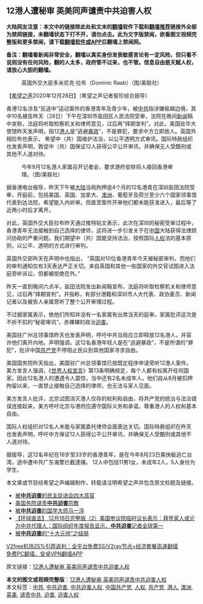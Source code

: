  <h2>12港人遭秘审 英美同声谴责中共迫害人权</h2> <p class="notice"><b>大陆网友注意：本文中的链接除此处和文末的<a href="https://github.com/bannedbook/fanqiang" >翻墙</a>软件下载和<a href="https://github.com/killgcd/justmysocks/blob/master/README.md">翻墙推荐</a>链接外全部为禁网链接，未翻墙状态下打不开，请勿点击。此为文字版禁闻，欲看图文视频完整版和更多禁闻，请下载<a href="https://github.com/bannedbook/fanqiang">翻墙软件或APP</a>后翻墙上禁闻网。</p><p>备注：翻墙看新闻非常安全，翻墙以真实身份发表敏感言论有一定风险，但只看不说则没有任何风险，翻的人太多，政府管不过来，也不管。信息自由是天赋人权，请放心大胆的翻墙。</b></p>  <div class="entry"> <figure><figcaption>英国外交大臣多米尼克·拉布（Dominic Raab）（图/美联社）</figcaption></figure> <p>【<span class='wp_keywordlink_affiliate'><a href="https://www.soundofhope.org" title="希望之声" target="_blank">希望之声</a></span>2020年12月28日】（希望之声记者斐珍综合报导）</p> <p>香港12名涉及“反送中”运动案件的香港青年及青少年，被<a href="https://www.bannedbook.org/bnews/tag/%e4%b8%ad%e5%85%b1/" class="st_tag internal_tag" rel="tag" title="标签 中共 下的日志">中共</a>指涉嫌偷越边境，其中10名被告昨天（28日）下午在深圳市盐田区人民法院受审，法院在晚间<span class='wp_keywordlink_affiliate'><a href="https://www.bannedbook.org/" title="新闻">新闻</a></span>稿中宣称，法庭将听取检察机关和律师意见，过后再“择期宣判”。对此，美国驻华大使馆昨天发声明，指12<a href="https://www.bannedbook.org/bnews/tag/%e6%b8%af%e4%ba%ba/" class="st_tag internal_tag" rel="tag" title="标签 港人 下的日志">港人</a>是“逃避<span class='wp_keywordlink'><a href="https://www.bannedbook.org/forum11/topic276.html" title="禁片：评中国共产党的暴政" target="_blank">暴政</a></span>”，不是罪犯，要求中方立即放人。英国外相拉布也表示， 希望中（共）国维护法治，以公平透明方式审讯。国际特赦组织也发表声明，敦促中（共）国保证12人获得公平公开审讯，并确保无人受酷刑或其他不人道对待。</p> <figure><figcaption>今年9月12名港人家属召开记者会，要求港府安排将人接回香港审理。（图/美联社）</figcaption></figure> <p>据香港电台报导，昨天下午被<span class='wp_keywordlink_affiliate'><a href="https://www.bannedbook.org/" title="大陆" target="_blank">大陆</a></span>当局拘押逾4个月的12名港青在深圳盐田法院受审，开庭前，包括美国、英国、加拿大、<a href="https://www.bannedbook.org/bnews/tag/%e6%be%b3%e6%b4%b2/" class="st_tag internal_tag" rel="tag" title="标签 澳洲 下的日志">澳洲</a>、葡萄牙及荷兰至少六个国家领事馆代表到达法院，希望能入内听审。但直至案件开审他们都未能获准进入，最后等了近两小时后才离开。</p>  <p>对此，英国外交大臣拉布昨天通过推特贴文表示，此次在深圳的秘密受审过程中，香港青年无法接触到自己选择的律师，这将进一步引发关于在<span class='wp_keywordlink_affiliate'><a href="https://www.bannedbook.org/" title="中国" target="_blank">中国</a></span>大陆获得法律顾问协助的严重问题。我们期望中（共）国能坚持法治，按照国际<a href="https://www.bannedbook.org/bnews/tag/%e4%ba%ba%e6%9d%83/" class="st_tag internal_tag" rel="tag" title="标签 人权 下的日志">人权</a>法的基本原则，以公平、透明的方式进行审判。</p> <p>英国外交部昨天在声明中也指出， “英国对10位香港青年今天被秘密审判，而他们的审判通知仅有3天表达严正关切。来自英国和其他一些国家的外交官试图进入法庭旁听诉讼，但都被拒绝在外。”</p> <p>昨天一直到晚间六点半，盐田法院发出新闻稿宣布，法庭将听取检察机关和律师意见，过后再“择期宣判”。并指称，有部分港籍和深圳市人大代表、政协委员、新闻记者以及被告人亲属旁听了整个公开审理过程。</p>  <p>不过据家属表示，依他们所知并没有一名家属有出席当天的庭审。家属批评这次是不折不扣的“秘密审讯”，赤裸裸的政治<a href="https://www.bannedbook.org/bnews/tag/%e8%bf%ab%e5%ae%b3/" class="st_tag internal_tag" rel="tag" title="标签 迫害 下的日志">迫害</a>。</p> <p>美国驻广州总领事馆昨天也发表声明，呼吁中共当局应立即释放12名港人，并容许他们离开内地。声明强调，这12名香港年轻人是在“逃避暴政”，不是所谓的“罪犯”，批评中国<a href="https://www.bannedbook.org/bnews/tag/%e5%85%b1%e4%ba%a7%e5%85%9a/" class="st_tag internal_tag" rel="tag" title="标签 共产党 下的日志">共产党</a>不停阻止民众到其他国家寻求自由。</p> <p>美国国务院昨天指出，美国驻广州总领事馆已按既定程序申请旁听12港人案件。美方发言人强调，《<span class='wp_keywordlink'><a href="https://www.bannedbook.org/forum2/topic1074.html" title="中共如何偽造《世界人權宣言》" target="_blank">世界人权宣言</a></span>》第13条明确规定，每个人都有权离开任何国家。因此12名港人的遭遇令人震惊，当中还有2名未成年人，他们自从8月被扣押拘留以来，一直禁止接触自己选择的律师，也无法与家人见面。</p>  <p>美方发言人批评，北京试图消灭港人仅存的权利和自由，将共产党的统治与法治错误连接起来，美方呼吁北京与港府应遵守国际义务和承诺，尊重港人的人权和基本自由。</p> <p>国际人权组织对12名人未能与家属委托律师会面表达关切。国际特赦组织在昨天也发表声明，呼吁中方保证12人获得公平公开审讯，并确保无人受酷刑或其他不人道对待。</p> <p>据报导，这12名年纪在16岁至33岁的香港青年，是在今年8月23日乘快艇逃亡台湾，途中遭中共广东海警拦截逮捕。 12人中包括11男1女，未成年2人，5人身份为学生。</p>  <p>本文章或节目经希望之声编辑制作，转载请注明希望之声并包含原文标题及链接。</p> <ul class='op-related-articles' title='相关阅读'> <li><a href='https://www.bannedbook.org/bnews/lishi/20201227/1455729.html' target='_blank'>被<b>中共迫害</b>的民主促进会四大高官</a></li> <li><a href='https://www.bannedbook.org/bnews/bannedvideo/20201225/1454837.html' target='_blank'>美国务院谴责<b>中共迫害</b>宗教</a></li> <li><a href='https://www.bannedbook.org/bnews/lishi/20201221/1451873.html' target='_blank'>被<b>中共迫害</b>的国学大师马一浮</a></li> <li><a href='https://www.bannedbook.org/bnews/bannedvideo/20201217/1449358.html' target='_blank'>【环球直击】 12月16日完整版（2）美国参议院临时议长表示：拜登家人或沦为中共代理人；国际组织年度报告显示，<b>中共迫害</b>记者全球第一</a></li> <li><a href='https://www.bannedbook.org/bnews/lishi/20201216/1448532.html' target='_blank'>被<b>中共迫害</b>的“十大元帅”之结局</a></li> </ul> <p class="texttj"> <a href="https://github.com/bannedbook/fanqiang/wiki/V2ray%E6%9C%BA%E5%9C%BA" target="_blank">V2free机场25%引荐返利：全平台免费SS/V2ray节点+经济套餐高速翻墙</a><br/> <a href="https://github.com/bannedbook/fanqiang/wiki/%E7%A6%81%E9%97%BB%E7%BD%91%E5%AE%89%E5%8D%93%E7%BF%BB%E5%A2%99%E6%96%B0%E9%97%BBAPP" target="_blank">免费PC翻墙、安卓VPN翻墙APP</a></p><p>原文链接：<a class="src_link"  href="https://www.soundofhope.org/post/458110" target="_blank">12港人遭秘审 英美同声谴责中共迫害人权</a></p><a name='sharetosocial'></a>       <div><b>本文的图文或视频完整版</b>：<a href='https://www.bannedbook.org/bnews/comments/20201229/1457037.html'>12港人遭秘审 英美同声谴责中共迫害人权</a></div>  </div><!--END ENTRY--> <div class="postfooter"> <div>本文标签：<a href="https://www.bannedbook.org/bnews/tag/%e4%b8%ad%e5%85%b1/" rel="tag">中共</a>, <a href="https://www.bannedbook.org/bnews/tag/%E4%B8%AD%E5%85%B1%E8%BF%AB%E5%AE%B3/" rel="tag">中共迫害</a>, <a href="https://www.bannedbook.org/bnews/tag/%E4%B8%AD%E5%85%B1%E8%BF%AB%E5%AE%B3%E4%BA%BA%E6%9D%83/" rel="tag">中共迫害人权</a>, <a href="https://www.bannedbook.org/bnews/tag/%e4%b8%ad%e5%9b%bd%e5%85%b1%e4%ba%a7%e5%85%9a/" rel="tag">中国共产党</a>, <a href="https://www.bannedbook.org/bnews/tag/%e4%ba%ba%e6%9d%83/" rel="tag">人权</a>, <a href="https://www.bannedbook.org/bnews/tag/%e5%85%b1%e4%ba%a7%e5%85%9a/" rel="tag">共产党</a>, <a href="https://www.bannedbook.org/bnews/tag/%e6%b8%af%e4%ba%ba/" rel="tag">港人</a>, <a href="https://www.bannedbook.org/bnews/tag/%e6%be%b3%e6%b4%b2/" rel="tag">澳洲</a>, <a href="https://www.bannedbook.org/bnews/tag/%E8%8B%B1%E7%BE%8E/" rel="tag">英美</a>, <a href="https://www.bannedbook.org/bnews/tag/%E8%B0%B4%E8%B4%A3%E4%B8%AD%E5%85%B1/" rel="tag">谴责中共</a>, <a href="https://www.bannedbook.org/bnews/tag/%e8%bf%ab%e5%ae%b3/" rel="tag">迫害</a>, <a href="https://www.bannedbook.org/bnews/tag/%E8%BF%AB%E5%AE%B3%E4%BA%BA%E6%9D%83/" rel="tag">迫害人权</a></div>  </div><!--END POSTFOOTER--> 